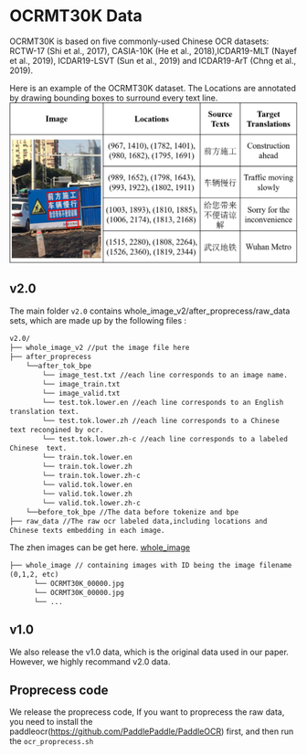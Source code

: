 # OCRMT30K Data

OCRMT30K is based on five commonly-used Chinese OCR datasets: RCTW-17 (Shi et al., 2017), CASIA-10K (He et al., 2018),ICDAR19-MLT (Nayef et al., 2019), ICDAR19-LSVT (Sun et al., 2019) and ICDAR19-ArT (Chng et al., 2019).

Here is an example of the OCRMT30K dataset. The Locations are annotated by drawing bounding boxes to surround every text line.
![Alt text](example.png)

## v2.0
The main folder `v2.0` contains whole_image_v2/after_proprecess/raw_data sets, which are made up by the following files :
```
v2.0/
├── whole_image_v2 //put the image file here
├── after_proprecess
    └──after_tok_bpe
        └── image_test.txt //each line corresponds to an image name.
        └── image_train.txt
        └── image_valid.txt
        └── test.tok.lower.en //each line corresponds to an English translation text.
        └── test.tok.lower.zh //each line corresponds to a Chinese text recongined by ocr.
        └── test.tok.lower.zh-c //each line corresponds to a labeled Chinese  text.
        └── train.tok.lower.en
        └── train.tok.lower.zh
        └── train.tok.lower.zh-c
        └── valid.tok.lower.en
        └── valid.tok.lower.zh
        └── valid.tok.lower.zh-c
    └──before_tok_bpe //The data before tokenize and bpe
├── raw_data //The raw ocr labeled data,including locations and Chinese texts embedding in each image.
```

The zhen images can be get here. [whole_image](https://docs.google.com/forms/d/e/1FAIpQLSfghS7K1sf5leRA_Xh0pQRsuqmrNMuyUAYkYh2bBRa0NfAh6w/viewform?usp=sf_link)

```
├── whole_image // containing images with ID being the image filename (0,1,2, etc)
      └── OCRMT30K_00000.jpg
      └── OCRMT30K_00000.jpg
      └── ...
```

## v1.0
We also release the v1.0 data, which is the original data used in our paper. However, we highly recommand v2.0 data.

## Proprecess code
We release the proprecess code, If you want to proprecess the raw data, you need to install the paddleocr(https://github.com/PaddlePaddle/PaddleOCR) first, and then run the `ocr_proprecess.sh`